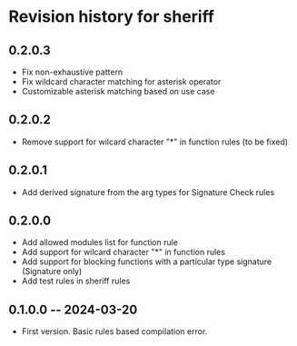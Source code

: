 # Revision history for sheriff

## 0.2.0.3
* Fix non-exhaustive pattern
* Fix wildcard character matching for asterisk operator
* Customizable asterisk matching based on use case

## 0.2.0.2
* Remove support for wilcard character "*" in function rules (to be fixed)

## 0.2.0.1
* Add derived signature from the arg types for Signature Check rules

## 0.2.0.0
* Add allowed modules list for function rule
* Add support for wilcard character "*" in function rules
* Add support for blocking functions with a particular type signature (Signature only)
* Add test rules in sheriff rules

## 0.1.0.0 -- 2024-03-20
* First version. Basic rules based compilation error.
